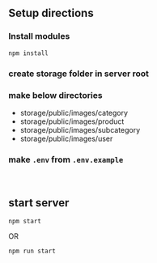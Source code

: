 ## Setup directions

### Install modules

```
npm install
```


### create storage folder in server root

### make below directories
- storage/public/images/category
- storage/public/images/product
- storage/public/images/subcategory
- storage/public/images/user

### make `.env` from `.env.example`

<br />

## start server
```
npm start
```
OR
```
npm run start
```
